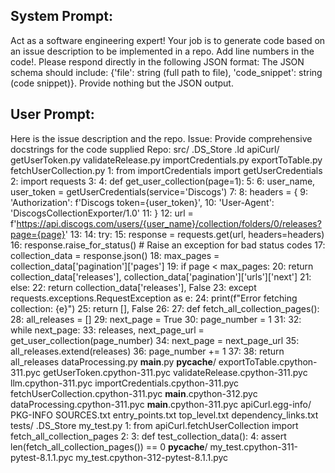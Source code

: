 System Prompt:
----------------
Act as a software engineering expert! Your job is to generate code based on an issue description to be implemented in a repo. Add line numbers in the code!.
Please respond directly in the following JSON format: The JSON schema should include: {'file': string (full path to file), 'code_snippet': string (code snippet)}. Provide nothing but the JSON output.

User Prompt:
--------------
Here is the issue description and the repo.
Issue:
Provide comprehensive docstrings for the code supplied
Repo:
src/
    .DS_Store
    .ld
    apiCurl/
        getUserToken.py
        validateRelease.py
        importCredentials.py
        exportToTable.py
        fetchUserCollection.py
            1: from importCredentials import getUserCredentials
            2: import requests
            3: 
            4: def get_user_collection(page=1):
            5: 
            6:     user_name, user_token = getUserCredentials(service='Discogs')
            7: 
            8:     headers = {
            9:         'Authorization': f'Discogs token={user_token}',
            10:         'User-Agent': 'DiscogsCollectionExporter/1.0'
            11:     }
            12:     url = f'https://api.discogs.com/users/{user_name}/collection/folders/0/releases?page={page}'
            13: 
            14:     try:
            15:         response = requests.get(url, headers=headers)
            16:         response.raise_for_status()  # Raise an exception for bad status codes
            17:         collection_data = response.json()
            18:         max_pages = collection_data['pagination']['pages']
            19:         if page < max_pages:
            20:             return collection_data['releases'], collection_data['pagination']['urls']['next']
            21:         else:
            22:             return collection_data['releases'], False
            23:     except requests.exceptions.RequestException as e:
            24:         print(f"Error fetching collection: {e}")
            25:         return [], False
            26: 
            27: def fetch_all_collection_pages():
            28:     all_releases = []
            29:     next_page = True
            30:     page_number = 1
            31: 
            32:     while next_page:
            33:         releases, next_page_url = get_user_collection(page_number)
            34:         next_page = next_page_url
            35:         all_releases.extend(releases)
            36:         page_number += 1
            37: 
            38:     return all_releases
        dataProcessing.py
        __main__.py
        __pycache__/
            exportToTable.cpython-311.pyc
            getUserToken.cpython-311.pyc
            validateRelease.cpython-311.pyc
            llm.cpython-311.pyc
            importCredentials.cpython-311.pyc
            fetchUserCollection.cpython-311.pyc
            __main__.cpython-312.pyc
            dataProcessing.cpython-311.pyc
            __main__.cpython-311.pyc
    apiCurl.egg-info/
        PKG-INFO
        SOURCES.txt
        entry_points.txt
        top_level.txt
        dependency_links.txt
tests/
    .DS_Store
    my_test.py
        1: from apiCurl.fetchUserCollection import fetch_all_collection_pages
        2: 
        3: def test_collection_data():
        4:     assert len(fetch_all_collection_pages()) == 0
    __pycache__/
        my_test.cpython-311-pytest-8.1.1.pyc
        my_test.cpython-312-pytest-8.1.1.pyc

